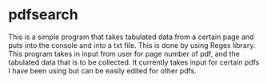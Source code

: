# pdfsearch
This is a simple program that takes tabulated data from a certain page and puts into the console and into a txt file.  This is done by using Regex library.  This program takes in input from user for page number of pdf, and the tabulated data that is to be collected.  It currently takes input for certain pdfs I have been using but can be easily edited for other pdfs.
